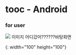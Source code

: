 # tooc - Android
### for user
![](/path/to/img.jpg)
이미지 어디갔어??????바탕화면

{: width="100" height="100"}
